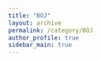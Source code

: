```yaml
---
title: "BOJ"
layout: archive
permalink: /category/BOJ
author_profile: true
sidebar_main: true
---
```

